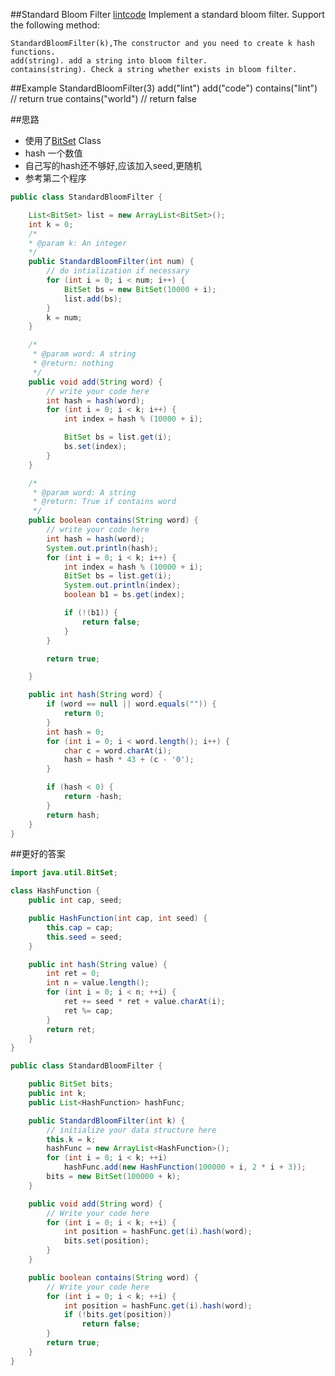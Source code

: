 ##Standard Bloom Filter
[lintcode](https://www.lintcode.com/problem/standard-bloom-filter/description)
	Implement a standard bloom filter. Support the following method:

	StandardBloomFilter(k),The constructor and you need to create k hash functions.
	add(string). add a string into bloom filter.
	contains(string). Check a string whether exists in bloom filter.

##Example
	StandardBloomFilter(3)
	add("lint")
	add("code")
	contains("lint") // return true
	contains("world") // return false

##思路
- 使用了[BitSet](https://www.geeksforgeeks.org/bitset-class-java-set-1/) Class
- hash 一个数值
- 自己写的hash还不够好,应该加入seed,更随机
- 参考第二个程序

```java
public class StandardBloomFilter {

    List<BitSet> list = new ArrayList<BitSet>();
    int k = 0;
    /*
    * @param k: An integer
    */
    public StandardBloomFilter(int num) {
        // do intialization if necessary
        for (int i = 0; i < num; i++) {
            BitSet bs = new BitSet(10000 + i);
            list.add(bs);
        }
        k = num;
    }

    /*
     * @param word: A string
     * @return: nothing
     */
    public void add(String word) {
        // write your code here
        int hash = hash(word);
        for (int i = 0; i < k; i++) {
            int index = hash % (10000 + i);

            BitSet bs = list.get(i);
            bs.set(index);
        }
    }

    /*
     * @param word: A string
     * @return: True if contains word
     */
    public boolean contains(String word) {
        // write your code here
        int hash = hash(word);
        System.out.println(hash);
        for (int i = 0; i < k; i++) {
            int index = hash % (10000 + i);
            BitSet bs = list.get(i);
            System.out.println(index);
            boolean b1 = bs.get(index);

            if (!(b1)) {
                return false;
            }
        }

        return true;

    }

    public int hash(String word) {
        if (word == null || word.equals("")) {
            return 0;
        }
        int hash = 0;
        for (int i = 0; i < word.length(); i++) {
            char c = word.charAt(i);
            hash = hash * 43 + (c - '0');
        }

        if (hash < 0) {
            return -hash;
        }
        return hash;
    }
}
```

##更好的答案


```java
import java.util.BitSet;

class HashFunction {
    public int cap, seed;

    public HashFunction(int cap, int seed) {
        this.cap = cap;
        this.seed = seed;
    }

    public int hash(String value) {
        int ret = 0;
        int n = value.length();
        for (int i = 0; i < n; ++i) {
            ret += seed * ret + value.charAt(i);
            ret %= cap;
        }
        return ret;
    }
}

public class StandardBloomFilter {

    public BitSet bits;
    public int k;
    public List<HashFunction> hashFunc;

    public StandardBloomFilter(int k) {
        // initialize your data structure here
        this.k = k;
        hashFunc = new ArrayList<HashFunction>();
        for (int i = 0; i < k; ++i)
            hashFunc.add(new HashFunction(100000 + i, 2 * i + 3));
        bits = new BitSet(100000 + k);
    }

    public void add(String word) {
        // Write your code here
        for (int i = 0; i < k; ++i) {
            int position = hashFunc.get(i).hash(word);
            bits.set(position);
        }
    }

    public boolean contains(String word) {
        // Write your code here
        for (int i = 0; i < k; ++i) {
            int position = hashFunc.get(i).hash(word);
            if (!bits.get(position))
                return false;
        }
        return true;
    }
}
```

